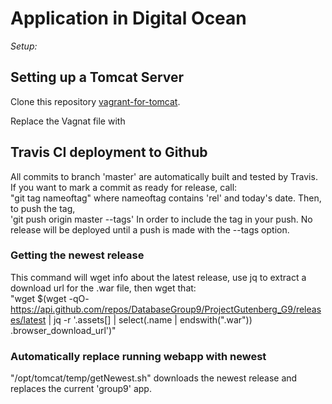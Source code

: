 # Application in Digital Ocean
_Setup:_

## Setting up a Tomcat Server

Clone this repository [vagrant-for-tomcat](https://github.com/kploesser/vagrant-for-tomcat).

Replace the Vagnat file with 



## Travis CI deployment to Github
All commits to branch 'master' are automatically built and tested by Travis. If you want to mark a commit as ready for release, call:  
"git tag nameoftag"
where nameoftag contains 'rel' and today's date. Then, to push the tag,  
'git push origin master --tags' 
In order to include the tag in your push. No release will be deployed until a push is made with the --tags option.

### Getting the newest release
This command will wget info about the latest release, use jq to extract a download url for the .war file, then wget that:  
"wget $(wget -qO- https://api.github.com/repos/DatabaseGroup9/ProjectGutenberg_G9/releases/latest | jq -r '.assets[] | select(.name | endswith(".war")) .browser_download_url')"

### Automatically replace running webapp with newest
"/opt/tomcat/temp/getNewest.sh" downloads the newest release and replaces the current 'group9' app.
